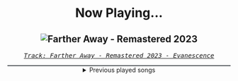 <div align="center"> 
<h1>Now Playing...</h1>

![Farther Away - Remastered 2023](https://i.scdn.co/image/ab67616d00001e026af0b476d4783151541af05d)
--
_<samp><a href="https://open.spotify.com/track/5Bj502s50MDjeizj80IoTJ">Track: Farther Away - Remastered 2023 - Evanescence</a></samp>_

<div style="border: 1px #4B5054 solid"></div>
<details>
  <summary>
    Previous played songs
  </summary>
  <table>
    <thead>
      <tr>
        <th>
          Artist
        </th>
        <th>
          Song
        </th>
        <th>
          Link
        </th>
      </tr>
    </thead>
    <tbody>
      <tr><td>Evanescence</td><td>Farther Away - Remastered 2023</td><td><a href="https://open.spotify.com/track/5Bj502s50MDjeizj80IoTJ">https://open.spotify.com/track/5Bj502s50MDjeizj80IoTJ</a></td></tr><tr><td>Andromida</td><td>These Memories</td><td><a href="https://open.spotify.com/track/1uJAjwDYY3BxdpmkH3ZJJO">https://open.spotify.com/track/1uJAjwDYY3BxdpmkH3ZJJO</a></td></tr><tr><td>Seeing Things</td><td>Switchblade</td><td><a href="https://open.spotify.com/track/2XWitdTHchAFEK0pi7nZc3">https://open.spotify.com/track/2XWitdTHchAFEK0pi7nZc3</a></td></tr><tr><td>HORSKH</td><td>Trying More</td><td><a href="https://open.spotify.com/track/3xhVKCpKzdyKiH0gnugfj6">https://open.spotify.com/track/3xhVKCpKzdyKiH0gnugfj6</a></td></tr><tr><td>Sightless in Shadow</td><td>Diabolical Suitor</td><td><a href="https://open.spotify.com/track/5Jfz4UI8I5b1UOSjDaDJM2">https://open.spotify.com/track/5Jfz4UI8I5b1UOSjDaDJM2</a></td></tr><tr><td>Paul Udarov</td><td>Anti-Hero</td><td><a href="https://open.spotify.com/track/3QHCjtfR5SJGUXv3F0PocG">https://open.spotify.com/track/3QHCjtfR5SJGUXv3F0PocG</a></td></tr><tr><td>Blue Stahli</td><td>Prognosis</td><td><a href="https://open.spotify.com/track/2K6idekZrz1H2okt4gJTO8">https://open.spotify.com/track/2K6idekZrz1H2okt4gJTO8</a></td></tr><tr><td>Celldweller</td><td>Battlecry</td><td><a href="https://open.spotify.com/track/42tndyjUz9htgtyHpAtfvR">https://open.spotify.com/track/42tndyjUz9htgtyHpAtfvR</a></td></tr><tr><td>Cliff Lin</td><td>Death Before Dishonor</td><td><a href="https://open.spotify.com/track/70A6QGfJQTaZlRG55XBoTq">https://open.spotify.com/track/70A6QGfJQTaZlRG55XBoTq</a></td></tr><tr><td>Daedric</td><td>Wretched</td><td><a href="https://open.spotify.com/track/3Yq0FPn87hygcCU63EHyHu">https://open.spotify.com/track/3Yq0FPn87hygcCU63EHyHu</a></td></tr><tr><td>DEATH X DESTINY</td><td>DEFIANCE</td><td><a href="https://open.spotify.com/track/2xKNofx67e4O85r4WhMCIl">https://open.spotify.com/track/2xKNofx67e4O85r4WhMCIl</a></td></tr><tr><td>The Anix</td><td>Missile</td><td><a href="https://open.spotify.com/track/1LNE7fC5D7fjipwng8IXGu">https://open.spotify.com/track/1LNE7fC5D7fjipwng8IXGu</a></td></tr><tr><td>Coping Method</td><td>Underground</td><td><a href="https://open.spotify.com/track/6a3JreWvapkQwB2WuQONC7">https://open.spotify.com/track/6a3JreWvapkQwB2WuQONC7</a></td></tr><tr><td>Sebastian Komor</td><td>Bleeder</td><td><a href="https://open.spotify.com/track/4Snl4oLkUgcuuq6LhXZbff">https://open.spotify.com/track/4Snl4oLkUgcuuq6LhXZbff</a></td></tr><tr><td>Blue Stahli</td><td>Doubt</td><td><a href="https://open.spotify.com/track/1g1zPW8Lz3JNswZ0renR9c">https://open.spotify.com/track/1g1zPW8Lz3JNswZ0renR9c</a></td></tr><tr><td>Cliff Lin</td><td>Thought Crimes</td><td><a href="https://open.spotify.com/track/3DlxHTbl2ZxoOv2Fex1wbL">https://open.spotify.com/track/3DlxHTbl2ZxoOv2Fex1wbL</a></td></tr><tr><td>Paul Udarov</td><td>Lost Chance</td><td><a href="https://open.spotify.com/track/1F1jF8s5JmpLB5BOHZdOCV">https://open.spotify.com/track/1F1jF8s5JmpLB5BOHZdOCV</a></td></tr><tr><td>Dirty Two Club</td><td>Speed Tribe</td><td><a href="https://open.spotify.com/track/6v6WTDqwQR602MPPdPyf1C">https://open.spotify.com/track/6v6WTDqwQR602MPPdPyf1C</a></td></tr><tr><td>Daedric</td><td>Only</td><td><a href="https://open.spotify.com/track/78mRHKaxVgKcIcVVwbLBFR">https://open.spotify.com/track/78mRHKaxVgKcIcVVwbLBFR</a></td></tr><tr><td>Entropy Zero</td><td>Unstoppable</td><td><a href="https://open.spotify.com/track/2kW94z57nmi103NFnRlTCA">https://open.spotify.com/track/2kW94z57nmi103NFnRlTCA</a></td></tr>
    </tbody>
  </table>
</details>

</div>
